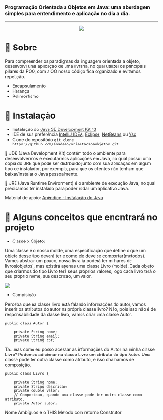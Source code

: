 ### Programação Orientada a Objetos em Java: uma abordagem simples para entendimento e aplicação no dia a dia.
------------
<p align="center">
  <img  src="https://i.imgur.com/7cTB4or.png">
</p>

# 📌 Sobre

Para compreender os paradigmas da linguagem orientada a objeto, desenvolvi uma aplicação de uma livraria, no qual utilizei os principais pilares da POO, com a OO nosso código fica organizado e evitamos repetição.
- Encapsulamento
- Herança
- Polimorfismo

# 📌 Instalação

- Instalação do  [Java SE Development Kit 13](https://www.oracle.com/java/technologies/javase-jdk13-downloads.html "Java SE Development Kit 13")
- IDE de sua preferência [IntelliJ IDEA](https://www.jetbrains.com/pt-br/idea/ "IntelliJ IDEA"), [Eclipse](https://www.eclipse.org "Eclipse"), [NetBeans](https://netbeans.org "NetBeans") ou [Vsc](https://code.visualstudio.com "Vsc")
- Clone do repositório
`git clone https://github.com/anadeso/orientacaoaobjetos.git`

🔎 JDK (Java Development Kit) contém todo o ambiente para desenvolvermos e executarmos aplicações em Java, no qual possui uma cópia do JRE que pode ser distrbuído junto com sua aplicação em algum tipo de instalador, por exemplo, para que os clientes náo tenham que baixar/instalar o Java pessoalmente. 

🔎 JRE (Java Runtime Envirorment) é o ambiente de execução Java, no qual precisamos ter instalado para poder rodar um aplicativo Java.

Material de apoio: [Apêndice - Instalação do Java](https://www.caelum.com.br/apostila-java-orientacao-objetos/apendice-instalacao-do-java/ "Apêndice - Instalação do Java")

# 📌 Alguns conceitos que encntrará no projeto

- Classe x Objeto: 

Uma classe é o nosso molde, uma especificação que define o que um objeto desse tipo deverá ter e como ele deve se comportar(métodos). Vamos abstrair um pouco, nossa livraria poderá ter milhares de livros(objetos), mas existirá apenas uma classe Livro (molde). Cada objeto que criarmos do tipo Livro terá seus próprios valores, logo cada livro terá o seu próprio nome, sua descrição, um valor.

[![](https://i.imgur.com/9BqLo8V.png)](https://i.imgur.com/9BqLo8V.png)
- Compisição

Perceba que na classe livro está falando informações do autor, vamos inserir os atributos do autor na própria classe livro? Não, pois isso não é de responsabilidade da classe livro, vamos criar uma classe Autor.

    public class Autor {
	
        private String nome;
        private String email;
        private String cpf;`

Ta...mas como eu posso acessar as informações do Autor na minha classe Livro? Podemos adicionar na classe Livro um atributo do tipo Autor. Uma classe pode ter outra classe como atributo, e isso chamamos de composição.

    public class Livro {
    
        private String nome;
        private String descricao;
        private double valor;
        // Composicao, quando uma classe pode ter outra classe como atributo.
        private Autor autor;

Nome Ambíguos e o THIS
Metodo com retorno
Construtor






